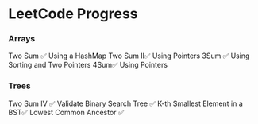 # LeetCode Progress

### Arrays

Two Sum ✅ Using a HashMap
Two Sum II✅ Using Pointers
3Sum ✅ Using Sorting and Two Pointers
4Sum✅ Using Pointers

### Trees

Two Sum IV ✅
Validate Binary Search Tree ✅
K-th Smallest Element in a BST✅
Lowest Common Ancestor ✅
